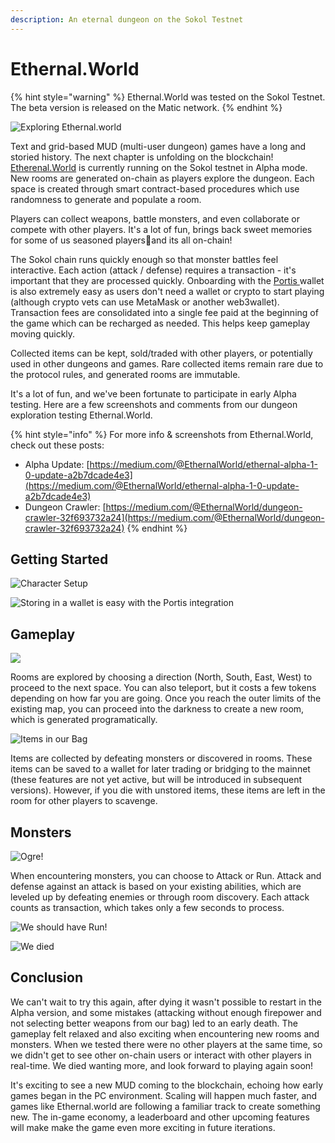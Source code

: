 ```yaml
---
description: An eternal dungeon on the Sokol Testnet
---
```


# Ethernal.World



{% hint style="warning" %}
Ethernal.World was tested on the Sokol Testnet. The beta version is released on the Matic network.
{% endhint %}

![Exploring Ethernal.world](../.gitbook/assets/ethernal.world-1%20%281%29.png)

Text and grid-based MUD \(multi-user dungeon\) games have a long and storied history. The next chapter is unfolding on the blockchain! [Etherenal.World](https://ethernal.world/) is currently running on the Sokol testnet in Alpha mode. New rooms are generated on-chain as players explore the dungeon. Each space is created through smart contract-based procedures which use randomness to generate and populate a room.

Players can collect weapons, battle monsters, and even collaborate or compete with other players.  It's a lot of fun, brings back sweet memories for some of us seasoned players👴and its all on-chain!

The Sokol chain runs quickly enough so that monster battles feel interactive. Each action \(attack / defense\) requires a transaction -  it's important that they are processed quickly. Onboarding with the [Portis ](https://portis.io/)wallet is also extremely easy as users don't need a wallet or crypto to start playing \(although crypto vets can use MetaMask or another web3wallet\). Transaction fees are consolidated into a single fee paid at the beginning of the game which can be recharged as needed. This helps keep gameplay moving quickly.

Collected items can be kept, sold/traded with other players, or potentially used in other dungeons and games. Rare collected items remain rare due to the protocol rules, and generated rooms are immutable.

It's a lot of fun, and we've been fortunate to participate in early Alpha testing. Here are a few screenshots and comments from our dungeon exploration testing Ethernal.World.

{% hint style="info" %}
For more info & screenshots from Ethernal.World, check out these posts:

* Alpha Update: [https://medium.com/@EthernalWorld/ethernal-alpha-1-0-update-a2b7dcade4e3](https://medium.com/@EthernalWorld/ethernal-alpha-1-0-update-a2b7dcade4e3)
* Dungeon Crawler: [https://medium.com/@EthernalWorld/dungeon-crawler-32f693732a24](https://medium.com/@EthernalWorld/dungeon-crawler-32f693732a24)
{% endhint %}

## Getting Started

![Character Setup](../.gitbook/assets/ethernal-world-start.png)

![Storing in a wallet is easy with the Portis integration](../.gitbook/assets/ethernal-world-portis.png)

## Gameplay

![](../.gitbook/assets/ethernal.world-1.png)

Rooms are explored by choosing a direction \(North, South, East, West\) to proceed to the next space. You can also teleport, but it costs a few tokens depending on how far you are going. Once you reach the outer limits of the existing map, you can proceed into the darkness to create a new room, which is generated programatically.

![Items in our Bag](../.gitbook/assets/ethernal-world-bag.png)

Items are collected by defeating monsters or discovered in rooms. These items can be saved to a wallet for later trading or bridging to the mainnet \(these features are not yet active, but will be introduced in subsequent versions\). However, if you die with unstored items,  these items are left in the room for other players to scavenge. 

## Monsters

![Ogre!](../.gitbook/assets/ethernal-world-ogre.png)

When encountering monsters, you can choose to Attack or Run. Attack and defense against an attack is based on your existing abilities, which are leveled up by defeating enemies or through room discovery. Each attack counts as transaction, which takes only a few seconds to process.

![We should have Run!](../.gitbook/assets/ethernal-world-djinn.png)

![We died](../.gitbook/assets/ethernal-world-died.png)

## Conclusion

We can't wait to try this again, after dying it wasn't possible to restart in the Alpha version, and some mistakes \(attacking without enough firepower and not selecting better weapons from our bag\) led to an early death. The gameplay felt relaxed and also exciting when encountering new rooms and monsters. When we tested there were no other players at the same time, so we didn't get to see other on-chain users or interact with other players in real-time. We died wanting more, and look forward to playing again soon!

It's exciting to see a new MUD coming to the blockchain, echoing how early games began in the PC environment. Scaling will happen much faster, and games like Ethernal.world are following a familiar track to create something new. The in-game economy, a leaderboard and other upcoming features will make make the game even more exciting in future iterations.

